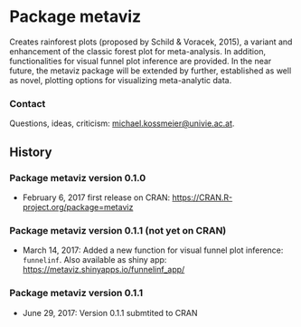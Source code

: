 
<!-- README.md is generated from README.Rmd. Please edit that file -->
Package **metaviz**
===================

Creates rainforest plots (proposed by Schild & Voracek, 2015), a variant and enhancement of the classic forest plot for meta-analysis. In addition, functionalities for visual funnel plot inference are provided. In the near future, the metaviz package will be extended by further, established as well as novel, plotting options for visualizing meta-analytic data.

### Contact

Questions, ideas, criticism: <michael.kossmeier@univie.ac.at>.

History
-------

### Package **metaviz** version 0.1.0

-   February 6, 2017 first release on CRAN: <https://CRAN.R-project.org/package=metaviz>

### Package **metaviz** version 0.1.1 (not yet on CRAN)

-   March 14, 2017: Added a new function for visual funnel plot inference: `funnelinf`. Also available as shiny app: <https://metaviz.shinyapps.io/funnelinf_app/>

### Package **metaviz** version 0.1.1

-   June 29, 2017: Version 0.1.1 submtited to CRAN
